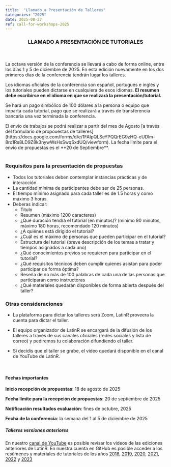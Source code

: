 ```yaml
---
title:  "Llamado a Presentación de Talleres"
categories: "2025"
date: 2025-08-27
ref: call-for-workshops-2025
---
```


<h3><center>LLAMADO A PRESENTACIÓN DE TUTORIALES</center></h3>

<br> <br> La octava versión de la conferencia se llevará a cabo de forma online, entre los días 1 y 5 de diciembre de 2025. En esta edición
nuevamente en los dos primeros días de la conferencia tendrán lugar los talleres.

Los idiomas oficiales de la conferencia son español, portugués e inglés y los tutoriales pueden dictarse en cualquiera de esos idiomas. **El resumen debe escribirse en el idioma en que se realizará la presentación/tutorial.**

Se hará un pago simbólico de 100 dólares a la persona o equipo que imparta cada tutorial, pago que se realizará a través de transferencia bancaria una vez terminada la conferencia. 
<div class="boxBorder">
El envío de trabajos se podrá realizar a partir del mes de Agosto [a través del formulario de propouestas de talleres](https://docs.google.com/forms/d/e/1FAIpQLSeYPQQrEG9zHQ-eUDlm-8ro1Rs8LD9Z8k3nywWsHsSwqSxdUQ/viewform). La fecha limite para el envio de propuestas es el **20 de Septiembre**.
</div>

<br>

### Requisitos para la presentación de propuestas

* Todos los tutoriales deben contemplar instancias prácticas y de interacción.   
* La cantidad mínima de participantes debe ser de 25 personas. 
* El tiempo mínimo asignado para cada taller es de 1.5 horas y como máximo 3 horas.
* Deberas indicar:
  - Titulo
  - Resumen (máximo 1200 caracteres)
  - ¿Qué duración tendrá el tutorial (en minutos)? (mínimo 90 minutos, máximo 180 horas, recomendado 120 minutos)
  - ¿A quiénes está dirigido el tutorial?
  - ¿Cuál es el máximo de personas que pueden participar en el tutorial? 
  - Estructura del tutorial (breve descripción de los temas a tratar y tiempos asignados a cada uno)
  - ¿Qué conocimientos previos se requieren para participar en el tutorial?
  - ¿Qué requisitos técnicos deben cumplir quienes asistan para poder participar de forma óptima?
  - Reseña de no más de 100 palabras de cada una de las personas que participarán como instructoras
  - ¿Qué materiales quedarán disponibles de forma abierta después del taller?

### Otras consideraciones

* La plataforma para dictar los talleres será Zoom, LatinR proveera la cuenta para dictar el taller.

* El equipo organizador de LatinR se encargará de la difusión de los talleres a través de sus canales oficiales (redes sociales y lista de correo) y pediremos tu colaboración difundiendo el taller.

* Si decidis que el taller se grabe, el video quedará disponible en el canal de YouTube de LatinR.

<br>

#### Fechas importantes

**Inicio recepción de propuestas**: 18 de agosto de 2025

**Fecha límite para la recepción de propuestas**: 20 de septiembre de 2025

**Notificación resultados evaluación**: fines de octubre, 2025

**Fecha de la conferencia**: la semana del 1 al 5 de diciembre de 2025

##### Talleres versiones anteriores

En nuestro [canal de YouTube](https://youtube.com/latinr) es posible
revisar los videos de las ediciones anteriores de LatinR. En nuestra
cuenta en GitHub es posible acceder a los resúmenes y materiales de
tutoriales de los años
[2018](https://github.com/LatinR/presentaciones-LatinR2018),
[2019](https://github.com/LatinR/presentaciones-LatinR2019),
[2020](https://github.com/LatinR/presentaciones-LatinR2020),
[2021](https://github.com/LatinR/presentaciones-LatinR2021), 
[2022](https://github.com/LatinR/presentaciones-LatinR2022) y [2023](https://github.com/LatinR/presentaciones-LatinR2023)


